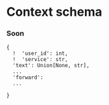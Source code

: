 # Context schema
### Soon
```
{
  !  'user_id': int, 
  !  'service': str,
  'text': Union[None, str],
  ...
  'forward': 
  ...
  
}
```